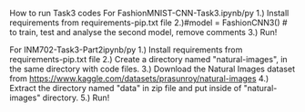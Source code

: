 How to run Task3 codes
For FashionMNIST-CNN-Task3.ipynb/py
1.) Install requirements from requirements-pip.txt file
2.)#model = FashionCNN3() # to train, test and analyse the second model, remove comments
3.) Run!

For INM702-Task3-Part2ipynb/py
1.) Install requirements from requirements-pip.txt file 
2.) Create a directory named "natural-images", in the same directory with code files.
3.) Download the Natural Images dataset from https://www.kaggle.com/datasets/prasunroy/natural-images
4.) Extract the directory named "data" in zip file and put inside of "natural-images" directory.
5.) Run!
